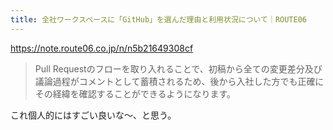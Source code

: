 ```yaml
---
title: 全社ワークスペースに「GitHub」を選んだ理由と利用状況について｜ROUTE06
---
```


https://note.route06.co.jp/n/n5b21649308cf

> Pull Requestのフローを取り入れることで、初稿から全ての変更差分及び議論過程がコメントとして蓄積されるため、後から入社した方でも正確にその経緯を確認することができるようになります。

これ個人的にはすごい良いな〜、と思う。

